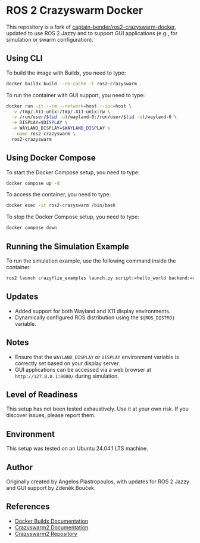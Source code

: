 # ROS 2 Crazyswarm Docker

This repository is a fork of [captain-bender/ros2-crazyswarm-docker](https://github.com/captain-bender/ros2-crazyswarm-docker), updated to use ROS 2 Jazzy and to support GUI applications (e.g., for simulation or swarm configuration).

## Using CLI
To build the image with Buildx, you need to type:
```bash
docker buildx build --no-cache -t ros2-crazyswarm .
```

To run the container with GUI support, you need to type:
```bash
docker run -it --rm --network=host --ipc=host \
  -v /tmp/.X11-unix:/tmp/.X11-unix:rw \
  -v /run/user/$(id -u)/wayland-0:/run/user/$(id -u)/wayland-0 \
  -e DISPLAY=$DISPLAY \
  -e WAYLAND_DISPLAY=$WAYLAND_DISPLAY \
  --name ros2-crazyswarm \
  ros2-crazyswarm
```

## Using Docker Compose
To start the Docker Compose setup, you need to type:
```bash
docker compose up -d
```

To access the container, you need to type:
```bash
docker exec -it ros2-crazyswarm /bin/bash
```

To stop the Docker Compose setup, you need to type:
```bash
docker compose down
```

## Running the Simulation Example
To run the simulation example, use the following command inside the container:
```bash
ros2 launch crazyflie_examples launch.py script:=hello_world backend:=sim
```

## Updates
- Added support for both Wayland and X11 display environments.
- Dynamically configured ROS distribution using the `${ROS_DISTRO}` variable.

## Notes
- Ensure that the `WAYLAND_DISPLAY` or `DISPLAY` environment variable is correctly set based on your display server.
- GUI applications can be accessed via a web browser at `http://127.0.0.1:8080/` during simulation.

## Level of Readiness
This setup has not been tested exhaustively. Use it at your own risk. If you discover issues, please report them.

## Environment
This setup was tested on an Ubuntu 24.04.1 LTS machine.

## Author
Originally created by Angelos Plastropoulos, with updates for ROS 2 Jazzy and GUI support by Zdeněk Bouček.

## References
- [Docker Buildx Documentation](https://docs.docker.com/build/)
- [Crazyswarm2 Documentation](https://imrclab.github.io/crazyswarm2/index.html)
- [Crazyswarm2 Repository](https://github.com/IMRCLab/crazyswarm2)
